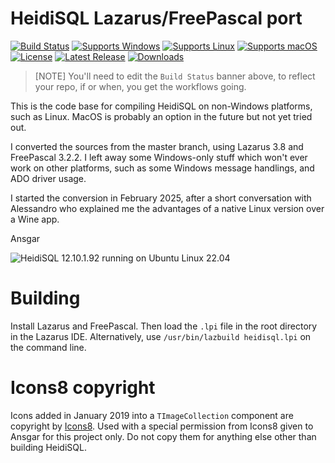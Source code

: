 # HeidiSQL Lazarus/FreePascal port
[![Build Status](https://github.com/gcarreno/gcarreno-HeidiSQL/actions/workflows/lazarus.yaml/badge.svg?branch=lazarus)](https://github.com/HeidiSQL/HeidiSQL/actions)
[![Supports Windows](https://img.shields.io/badge/support-Windows-blue?logo=Windows)](https://github.com/HeidiSQL/HeidiSQL/releases/latest)
[![Supports Linux](https://img.shields.io/badge/support-Linux-yellow?logo=Linux)](https://github.com/HeidiSQL/HeidiSQL/releases/latest)
[![Supports macOS](https://img.shields.io/badge/support-macOS-black?logo=macOS)](https://github.com/HeidiSQL/HeidiSQL/releases/latest)
[![License](https://img.shields.io/github/license/HeidiSQL/HeidiSQL?logo=github)](https://github.com/HeidiSQL/HeidiSQL/blob/main/LICENSE)
[![Latest Release](https://img.shields.io/github/v/release/HeidiSQL/HeidiSQL?label=latest%20release&logo=github)](https://github.com/HeidiSQL/HeidiSQL/releases/latest)
[![Downloads](https://img.shields.io/github/downloads/HeidiSQL/HeidiSQL/total?logo=github)](https://github.com/HeidiSQL/HeidiSQL/releases)


> [NOTE]
> You'll need to edit the `Build Status` banner above, to reflect your repo, if or when, you get the workflows going.

This is the code base for compiling HeidiSQL on non-Windows platforms, such as Linux. MacOS is probably an option in the future but not yet tried out.

I converted the sources from the master branch, using Lazarus 3.8 and FreePascal 3.2.2. I left away some Windows-only stuff which won't ever work on other platforms, such as some Windows message handlings, and ADO driver usage.

I started the conversion in February 2025, after a short conversation with Alessandro who explained me the advantages of a native Linux version over a Wine app.

Ansgar

![HeidiSQL 12.10.1.92 running on Ubuntu Linux 22.04](https://www.heidisql.com/images/screenshots/linux_version_datagrid.png)

# Building
Install Lazarus and FreePascal. Then load the `.lpi` file in the root directory in the Lazarus IDE. Alternatively, use `/usr/bin/lazbuild heidisql.lpi` on the command line.

# Icons8 copyright
Icons added in January 2019 into a `TImageCollection` component are copyright by [Icons8](https://icons8.com). Used with a special permission from Icons8 given to Ansgar for this project only. Do not copy them for anything else other than building HeidiSQL.
